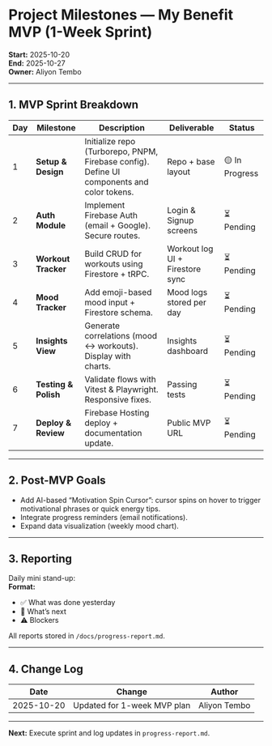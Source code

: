 # Project Milestones — My Benefit MVP (1-Week Sprint)

**Start:** 2025-10-20  
**End:** 2025-10-27  
**Owner:** Aliyon Tembo  

---

## 1. MVP Sprint Breakdown

| Day | Milestone | Description | Deliverable | Status |
| --- | ---------- | ------------ | ------------ | ------- |
| 1 | **Setup & Design** | Initialize repo (Turborepo, PNPM, Firebase config). Define UI components and color tokens. | Repo + base layout | 🟡 In Progress |
| 2 | **Auth Module** | Implement Firebase Auth (email + Google). Secure routes. | Login & Signup screens | ⏳ Pending |
| 3 | **Workout Tracker** | Build CRUD for workouts using Firestore + tRPC. | Workout log UI + Firestore sync | ⏳ Pending |
| 4 | **Mood Tracker** | Add emoji-based mood input + Firestore schema. | Mood logs stored per day | ⏳ Pending |
| 5 | **Insights View** | Generate correlations (mood ↔ workouts). Display with charts. | Insights dashboard | ⏳ Pending |
| 6 | **Testing & Polish** | Validate flows with Vitest & Playwright. Responsive fixes. | Passing tests | ⏳ Pending |
| 7 | **Deploy & Review** | Firebase Hosting deploy + documentation update. | Public MVP URL | ⏳ Pending |

---

## 2. Post-MVP Goals
- Add AI-based “Motivation Spin Cursor”: cursor spins on hover to trigger motivational phrases or quick energy tips.  
- Integrate progress reminders (email notifications).  
- Expand data visualization (weekly mood chart).  

---

## 3. Reporting
Daily mini stand-up:  
**Format:**  
- ✅ What was done yesterday  
- 🚧 What’s next  
- ⚠️ Blockers  

All reports stored in `/docs/progress-report.md`.

---

## 4. Change Log
| Date | Change | Author |
| ---- | ------- | ------- |
| 2025-10-20 | Updated for 1-week MVP plan | Aliyon Tembo |

---

**Next:** Execute sprint and log updates in `progress-report.md`.
